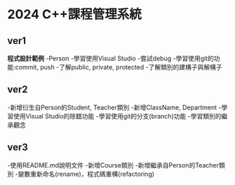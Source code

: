 # 2024 C++課程管理系統
## ver1
**程式設計範例**
-Person
-學習使用Visual Studio
-嘗試debug
-學習使用git的功能:commit, push
-了解public, private, protected
-了解類別的建構子與解構子


## ver2
-新增衍生自Person的Student, Teacher類別
-新增ClassName, Department
-學習使用Visual Studio的除錯功能
-學習使用git的分支(branch)功能
-學習類別的繼承觀念

## ver3
-使用README.md說明文件
-新增Course類別
-新增繼承自Person的Teacher類別
-變數重新命名(rename)，程式碼重構(refactoring)
